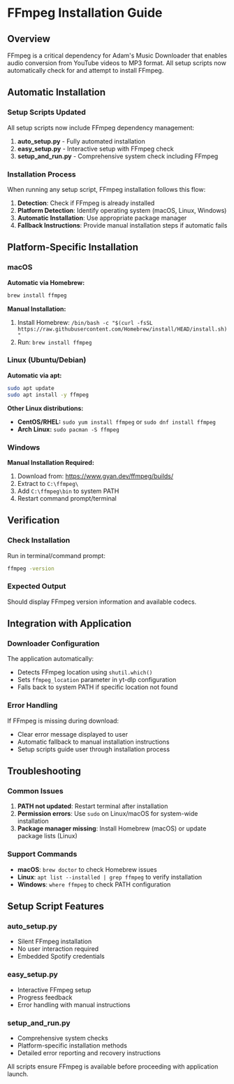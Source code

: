 # FFmpeg Installation Guide

## Overview
FFmpeg is a critical dependency for Adam's Music Downloader that enables audio conversion from YouTube videos to MP3 format. All setup scripts now automatically check for and attempt to install FFmpeg.

## Automatic Installation

### Setup Scripts Updated
All setup scripts now include FFmpeg dependency management:

1. **auto_setup.py** - Fully automated installation
2. **easy_setup.py** - Interactive setup with FFmpeg check
3. **setup_and_run.py** - Comprehensive system check including FFmpeg

### Installation Process
When running any setup script, FFmpeg installation follows this flow:

1. **Detection**: Check if FFmpeg is already installed
2. **Platform Detection**: Identify operating system (macOS, Linux, Windows)
3. **Automatic Installation**: Use appropriate package manager
4. **Fallback Instructions**: Provide manual installation steps if automatic fails

## Platform-Specific Installation

### macOS
**Automatic via Homebrew:**
```bash
brew install ffmpeg
```

**Manual Installation:**
1. Install Homebrew: `/bin/bash -c "$(curl -fsSL https://raw.githubusercontent.com/Homebrew/install/HEAD/install.sh)"`
2. Run: `brew install ffmpeg`

### Linux (Ubuntu/Debian)
**Automatic via apt:**
```bash
sudo apt update
sudo apt install -y ffmpeg
```

**Other Linux distributions:**
- **CentOS/RHEL:** `sudo yum install ffmpeg` or `sudo dnf install ffmpeg`
- **Arch Linux:** `sudo pacman -S ffmpeg`

### Windows
**Manual Installation Required:**
1. Download from: https://www.gyan.dev/ffmpeg/builds/
2. Extract to `C:\ffmpeg\`
3. Add `C:\ffmpeg\bin` to system PATH
4. Restart command prompt/terminal

## Verification

### Check Installation
Run in terminal/command prompt:
```bash
ffmpeg -version
```

### Expected Output
Should display FFmpeg version information and available codecs.

## Integration with Application

### Downloader Configuration
The application automatically:
- Detects FFmpeg location using `shutil.which()`
- Sets `ffmpeg_location` parameter in yt-dlp configuration
- Falls back to system PATH if specific location not found

### Error Handling
If FFmpeg is missing during download:
- Clear error message displayed to user
- Automatic fallback to manual installation instructions
- Setup scripts guide user through installation process

## Troubleshooting

### Common Issues
1. **PATH not updated**: Restart terminal after installation
2. **Permission errors**: Use `sudo` on Linux/macOS for system-wide installation
3. **Package manager missing**: Install Homebrew (macOS) or update package lists (Linux)

### Support Commands
- **macOS**: `brew doctor` to check Homebrew issues
- **Linux**: `apt list --installed | grep ffmpeg` to verify installation
- **Windows**: `where ffmpeg` to check PATH configuration

## Setup Script Features

### auto_setup.py
- Silent FFmpeg installation
- No user interaction required
- Embedded Spotify credentials

### easy_setup.py
- Interactive FFmpeg setup
- Progress feedback
- Error handling with manual instructions

### setup_and_run.py
- Comprehensive system checks
- Platform-specific installation methods
- Detailed error reporting and recovery instructions

All scripts ensure FFmpeg is available before proceeding with application launch.